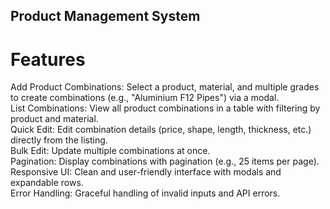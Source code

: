 ## Product Management System

# Features
Add Product Combinations: Select a product, material, and multiple grades to create combinations (e.g., "Aluminium F12 Pipes") via a modal. \
List Combinations: View all product combinations in a table with filtering by product and material. \
Quick Edit: Edit combination details (price, shape, length, thickness, etc.) directly from the listing. \
Bulk Edit: Update multiple combinations at once. \
Pagination: Display combinations with pagination (e.g., 25 items per page). \
Responsive UI: Clean and user-friendly interface with modals and expandable rows. \
Error Handling: Graceful handling of invalid inputs and API errors.
